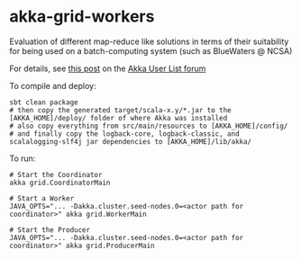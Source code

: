 akka-grid-workers
=================

Evaluation of different map-reduce like solutions in terms of their suitability for 
being used on a batch-computing system (such as BlueWaters @ NCSA)

For details, see [this post](https://groups.google.com/forum/#!topic/akka-user/5vYs4jKMaQU) on the [Akka User List forum](https://groups.google.com/forum/#!forum/akka-user)

To compile and deploy:

    sbt clean package
    # then copy the generated target/scala-x.y/*.jar to the [AKKA_HOME]/deploy/ folder of where Akka was installed
    # also copy everything from src/main/resources to [AKKA_HOME]/config/
    # and finally copy the logback-core, logback-classic, and scalalogging-slf4j jar dependencies to [AKKA_HOME]/lib/akka/

To run:

    # Start the Coordinator
    akka grid.CoordinatorMain
    
    # Start a Worker
    JAVA_OPTS="... -Dakka.cluster.seed-nodes.0=<actor path for coordinator>" akka grid.WorkerMain
    
    # Start the Producer
    JAVA_OPTS="... -Dakka.cluster.seed-nodes.0=<actor path for coordinator>" akka grid.ProducerMain
    
